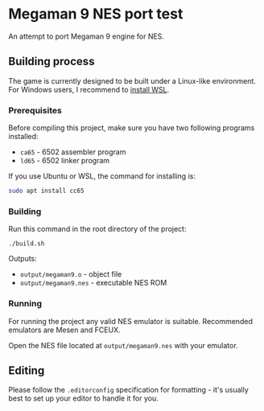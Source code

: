 # Megaman 9 NES port test

An attempt to port Megaman 9 engine for NES.

## Building process

The game is currently designed to be built under a Linux-like environment. 
For Windows users, I recommend to [install WSL](https://learn.microsoft.com/en-us/windows/wsl/install).

### Prerequisites

Before compiling this project, make sure you have two following programs installed: 

*   `ca65` - 6502 assembler program
*   `ld65` - 6502 linker program

If you use Ubuntu or WSL, the command for installing is:

```sh
sudo apt install cc65
```

### Building

Run this command in the root directory of the project:

```
./build.sh
```

Outputs: 
* `output/megaman9.o` - object file
* `output/megaman9.nes` - executable NES ROM

### Running

For running the project any valid NES emulator is suitable.
Recommended emulators are Mesen and FCEUX.

Open the NES file located at `output/megaman9.nes` with your emulator.

## Editing

Please follow the `.editorconfig` specification for formatting - it's usually best to set up your editor to handle it for you.
